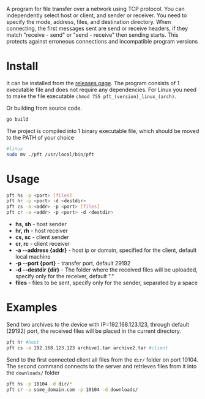 A program for file transfer over a network using TCP protocol. You can independently select host or client, and sender or receiver. You need to specify the mode, address, files, and destination directory. When connecting, the first messages sent are send or receive headers, if they match "receive - send" or "send - receive" then sending starts. This protects against erroneous connections and incompatible program versions

# Install
It can be installed from the [releases page](https://github.com/faceleft/pft/releases). The program consists of 1 executable file and does not require any dependencies. For Linux you need to make the file executable `chmod 755 pft_(version)_linux_(arch)`.

Or building from source code.
```bash
go build
```
The project is compiled into 1 binary executable file, which should be moved to the PATH of your choice
```bash
#linux
sudo mv ./pft /usr/local/bin/pft
```

# Usage

```bash
pft hs -p <port> [files]
pft hr -p <port> -d <destdir>
pft cs -a <addr> -p <port> [files]
pft cr -a <addr> -p <port> -d <destdir>
```

* __hs, sh__ - host sender
* __hr, rh__ - host receiver
* __cs, sc__ - client sender
* __cr, rc__ - client receiver
* __-a --address {addr}__ - host ip or domain, specified for the client, default local machine
* __-p --port {port}__ - transfer port, default 29192
* __-d --destdir {dir}__ - The folder where the received files will be uploaded, specify only for the receiver, default "."
* __files__ - files to be sent, specify only for the sender, separated by a space

# Examples

Send two archives to the device with IP=192.168.123.123, through default (29192) port, the received files will be placed in the current directory.
```bash
pft hr #host
pft cs -a 192.168.123.123 archive1.tar archive2.tar #client
```

Send to the first connected client all files from the `dir/` folder on port 10104. 
The second command connects to the server and retrieves files from it into the
`downloads/` folder
```bash
pft hs -p 10104 -d dir/* 
pft cr -a some_domain.com -p 10104 -d downloads/
```
